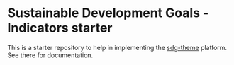 # Sustainable Development Goals - Indicators starter

This is a starter repository to help in implementing the [sdg-theme](https://github.com/ONSdigital/sdg-theme) platform. See there for documentation.
